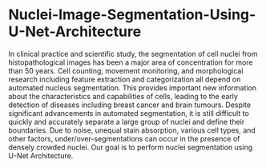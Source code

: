 # Nuclei-Image-Segmentation-Using-U-Net-Architecture
In clinical practice and scientific study, the segmentation of cell nuclei from histopathological images has been a major area of concentration for more than 50 years. Cell counting, movement monitoring, and morphological research including feature extraction and categorization all depend on automated nucleus segmentation. This provides important new information about the characteristics and capabilities of cells, leading to the early detection of diseases including breast cancer and brain tumours. Despite significant advancements in automated segmentation, it is still difficult to quickly and accurately separate a large group of nuclei and define their boundaries. Due to noise, unequal stain absorption, various cell types, and other factors, under/over-segmentations can occur in the presence of densely crowded nuclei. Our goal is to perform nuclei segmentation using U-Net Architecture.
